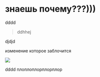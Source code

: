 # знаешь почему???)))
dddd

>ddhhej


djdjd


изменение которое заблочится

![](https://i.imgur.com/yD8i6Mc.gifv)


dddd
плоплоплорплорплор


